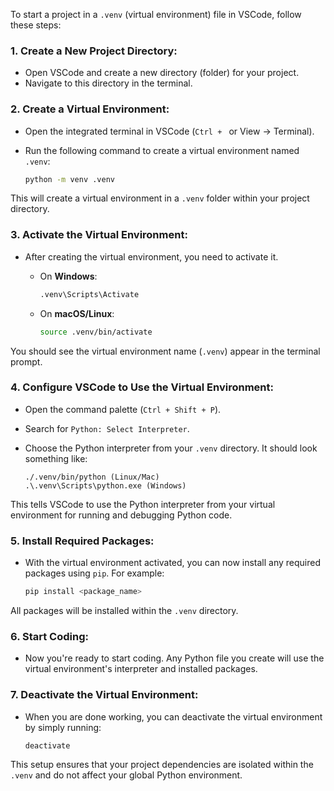 To start a project in a `.venv` (virtual environment) file in VSCode, follow these steps:

### 1. **Create a New Project Directory:**
   - Open VSCode and create a new directory (folder) for your project.
   - Navigate to this directory in the terminal.

### 2. **Create a Virtual Environment:**
   - Open the integrated terminal in VSCode (`Ctrl + ` or View -> Terminal).
   - Run the following command to create a virtual environment named `.venv`:

     ```bash
     python -m venv .venv
     ```

   This will create a virtual environment in a `.venv` folder within your project directory.

### 3. **Activate the Virtual Environment:**
   - After creating the virtual environment, you need to activate it.

     - On **Windows**:

       ```bash
       .venv\Scripts\Activate
       ```

     - On **macOS/Linux**:

       ```bash
       source .venv/bin/activate
       ```

   You should see the virtual environment name (`.venv`) appear in the terminal prompt.

### 4. **Configure VSCode to Use the Virtual Environment:**
   - Open the command palette (`Ctrl + Shift + P`).
   - Search for `Python: Select Interpreter`.
   - Choose the Python interpreter from your `.venv` directory. It should look something like:

     ```
     ./.venv/bin/python (Linux/Mac)
     .\.venv\Scripts\python.exe (Windows)
     ```

   This tells VSCode to use the Python interpreter from your virtual environment for running and debugging Python code.

### 5. **Install Required Packages:**
   - With the virtual environment activated, you can now install any required packages using `pip`. For example:

     ```bash
     pip install <package_name>
     ```

   All packages will be installed within the `.venv` directory.

### 6. **Start Coding:**
   - Now you're ready to start coding. Any Python file you create will use the virtual environment's interpreter and installed packages.

### 7. **Deactivate the Virtual Environment:**
   - When you are done working, you can deactivate the virtual environment by simply running:

     ```bash
     deactivate
     ```

This setup ensures that your project dependencies are isolated within the `.venv` and do not affect your global Python environment.
